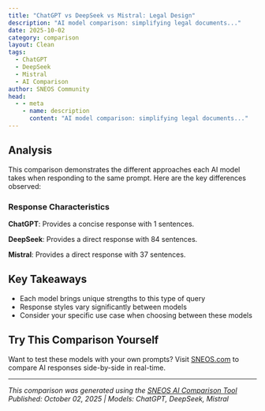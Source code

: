 ```yaml
---
title: "ChatGPT vs DeepSeek vs Mistral: Legal Design"
description: "AI model comparison: simplifying legal documents..."
date: 2025-10-02
category: comparison
layout: Clean
tags:
  - ChatGPT
  - DeepSeek
  - Mistral
  - AI Comparison
author: SNEOS Community
head:
  - - meta
    - name: description
      content: "AI model comparison: simplifying legal documents..."
---
```


<ChatComparison
  title="ChatGPT vs DeepSeek vs Mistral: Legal Design"
  prompt="simplifying legal documents"
  :responses='{
    "ChatGPT": "Error calling OpenAI API.",
    "DeepSeek": "Of course. Simplifying legal documents is a crucial skill for improving accessibility, transparency, and understanding. It involves translating complex \u0022legalese\u0022 into clear, plain language without changing the legal meaning or effect.\n\nHere is a comprehensive guide to simplifying legal documents, broken down into principles, techniques, and examples.\n\n### The Core Principles of Simplification\n\n1.  **Know Your Audience:** Are you writing for a general consumer, a business partner, or a judge? The level of detail and explanation will vary. The goal is to make it understandable for the person who needs to abide by it.\n2.  **Prioritize Clarity Over Tradition:** Just because a clause has been written a certain way for 100 years doesn\u0027t mean it\u0027s the clearest way. Challenge archaic phrasing.\n3.  **Preserve Legal Precision:** Simplification does not mean \u0022dumbing down.\u0022 The document must remain legally sound and unambiguous. Sometimes a technical term is the most precise word to use.\n4.  **Be Concise:** Remove redundant words and unnecessary jargon. Every word should serve a purpose.\n\n---\n\n### Practical Techniques and Strategies\n\n#### 1. Sentence Structure \u0026 Grammar\n\n*   **Use the Active Voice:** It\u2019s clearer who is responsible for what.\n    *   *Complex:* \u0022The payment shall be made by the Client.\u0022\n    *   *Simple:* \u0022The Client must pay.\u0022\n*   **Keep Sentences Short:** Aim for an average of 15-20 words. Break up long, multi-clause sentences.\n    *   *Complex:* \u0022In the event that the Supplier fails to deliver the Goods by the Delivery Date, the Customer shall be entitled, at its sole discretion, to terminate the Agreement and claim a full refund of any monies paid.\u0022\n    *   *Simple:* \u0022If the Supplier does not deliver the Goods by the Delivery Date, the Customer may cancel this Agreement and receive a full refund.\u0022\n*   **Use Positive Language:** State what *should* happen, rather than what *shouldn\u0027t* (when possible).\n    *   *Complex:* \u0022The Tenant shall not make alterations to the Premises without the prior written consent of the Landlord.\u0022\n    *   *Simple:* \u0022The Tenant must get the Landlord\u0027s written permission before making any alterations to the Premises.\u0022\n\n#### 2. Word Choice \u0026 Vocabulary\n\n*   **Replace Legalese with Plain English:**\n    *   \u0060hereinafter referred to as\u0060 \u2192 \u0060called\u0060 or \u0060named\u0060\n    *   \u0060forthwith\u0060 \u2192 \u0060immediately\u0060\n    *   \u0060in accordance with\u0060 \u2192 \u0060under\u0060 or \u0060according to\u0060\n    *   \u0060notwithstanding\u0060 \u2192 \u0060despite\u0060 or \u0060even if\u0060\n    *   \u0060prior to\u0060 \u2192 \u0060before\u0060\n    *   \u0060shall\u0060 \u2192 \u0060must\u0060 or \u0060will\u0060 (Note: \u0022Shall\u0022 is often misused. Use \u0022must\u0022 for obligations and \u0022will\u0022 for future actions.)\n*   **Define Key Terms:** If you must use a technical term, define it clearly at the beginning.\n    *   *Instead of:* \u0022The Licensor grants a non-exclusive, royalty-free license...\u0022\n    *   *Simple:* \u0022**Definitions:** \u0027License\u0027 means the permission we give you to use the software. \u0027Non-exclusive\u0027 means we can give the same permission to others. \u0027Royalty-free\u0027 means you do not have to pay us ongoing fees for this use.\u0022\n*   **Use Common Words:** Choose the simplest, most common word that accurately conveys the meaning.\n\n#### 3. Document Design \u0026 Layout\n\n*   **Use Descriptive Headings:** Headings should act as a roadmap. \u0022When and How to Pay\u0022 is better than \u0022Payment Terms.\u0022\n*   **Incorporate White Space:** Dense blocks of text are intimidating. Use shorter paragraphs, bullet points, and numbered lists.\n*   **Create a Clear Hierarchy:** Use different heading levels (e.g., H1, H2, H3) to show the structure of the document.\n*   **Use Tables and Examples:** For complex schedules, fees, or specifications, a table is often much clearer than a paragraph.\n\n---\n\n### Before and After Examples\n\n**Example 1: Force Majeure Clause**\n\n*   **Complex:**\n    \u003E \u0022Neither party shall be held liable for any failure or delay in the performance of its obligations hereunder if such failure or delay is due to causes beyond its reasonable control, including, but not limited to, acts of God, war, terrorism, riots, embargoes, strikes, or other labor disputes.\u0022\n\n*   **Simplified:**\n    \u003E **Events Beyond Our Control.** Neither of us will be responsible for any delay or failure to perform if caused by:\n    \u003E *   Natural disasters\n    \u003E *   War or terrorism\n    \u003E *   Riots or civil unrest\n    \u003E *   Strikes or labor disputes\n    \u003E *   Any other event that is beyond our reasonable control.\u0022\n\n**Example 2: Confidentiality Clause**\n\n*   **Complex:**\n    \u003E \u0022The Receiving Party covenants and agrees that it shall not, at any time during the term of this Agreement or thereafter, disclose, divulge, or make known to any person, firm, or corporation any Confidential Information.\u0022\n\n*   **Simplified:**\n    \u003E **Keeping Information Confidential.** While this agreement is in effect and after it ends, you must protect our confidential information. You may not share it with any third party.\n\n---\n\n### A Step-by-Step Process for Simplifying a Document\n\n1.  **Read for Understanding:** First, read the entire document to grasp its overall purpose and key obligations.\n2.  **Identify Problem Areas:** Highlight or note:\n    *   Long, complex sentences.\n    *   Archaic words and phrases (\u0022herein,\u0022 \u0022aforementioned,\u0022 \u0022witnesseth\u0022).\n    *   Passive voice constructions.\n    *   Redundant phrases (\u0022null and void,\u0022 \u0022cease and desist\u0022).\n3.  **Rewrite Section by Section:** Tackle the document one clause at a time. Apply the techniques above to rewrite each section in plain language.\n4.  **Verify Legal Accuracy:** This is the most critical step. Have a lawyer or legal professional review your simplified draft to ensure you haven\u0027t inadvertently changed the legal meaning or created ambiguity.\n5.  **Format for Readability:** Apply the design and layout tips (headings, lists, white space).\n6.  **Test It:** If possible, have a non-lawyer from your target audience read it and explain it back to you. If they can\u0027t, it needs more work.\n\n### Tools and Resources\n\n*   **PlainLanguage.gov:** An excellent U.S. government resource with guidelines and examples.\n*   **Clarity:** An international association of lawyers dedicated to promoting plain legal language (www.clarity-international.net).\n*   **Hemingway App / Grammarly:** These writing tools can help you identify passive voice, long sentences, and complex words.\n\n**Final Warning:** While you can use these techniques to make a document more understandable, **always consult a qualified legal professional before finalizing any legally binding document.** Simplification should enhance precision, not compromise it.",
    "Mistral": "Simplifying legal documents is crucial for ensuring that they are understandable to a broader audience, including those without legal training. Here are some steps and tips to help you simplify legal documents:\n\n### 1. **Use Plain Language**\n   - **Avoid Legalese**: Replace legal jargon with simpler, more common words. For example, use \u0022must\u0022 instead of \u0022shall\u0022 and \u0022before\u0022 instead of \u0022prior to.\u0022\n   - **Short Sentences**: Break down complex sentences into shorter, simpler ones.\n   - **Active Voice**: Use active voice instead of passive voice to make the text more direct and clear.\n\n### 2. **Organize Clearly**\n   - **Headings and Subheadings**: Use clear headings and subheadings to organize the document logically.\n   - **Bullet Points and Lists**: Break down information into bullet points or numbered lists where appropriate.\n   - **Tables and Charts**: Use tables and charts to present data in a more digestible format.\n\n### 3. **Provide Context**\n   - **Definitions**: Define any necessary legal terms at the beginning of the document.\n   - **Examples**: Include examples to illustrate complex points.\n   - **Summaries**: Provide summaries or overviews at the beginning of sections to give readers a quick understanding.\n\n### 4. **Simplify Legal Concepts**\n   - **Explain Legal Terms**: If a legal term must be used, explain it in simple language.\n   - **Avoid Redundancy**: Remove unnecessary repetition and redundant phrases.\n   - **Use Everyday Language**: Replace formal legal phrases with everyday language. For example, use \u0022agree to\u0022 instead of \u0022hereby agree.\u0022\n\n### 5. **Use Visual Aids**\n   - **Diagrams and Flowcharts**: Use visual aids to explain processes or relationships.\n   - **Highlight Key Points**: Use bold, italics, or underlining to highlight important information.\n\n### 6. **Test for Readability**\n   - **Readability Scores**: Use readability tools to assess the complexity of the text. Aim for a reading level that is appropriate for your target audience.\n   - **Feedback**: Get feedback from non-legal readers to ensure the document is understandable.\n\n### 7. **Consistency**\n   - **Consistent Terminology**: Use the same terms consistently throughout the document.\n   - **Consistent Formatting**: Maintain a consistent format and style to make the document easier to follow.\n\n### Example: Simplifying a Legal Clause\n\n**Original:**\n\u0022The parties hereto agree that any dispute arising out of or in connection with this agreement shall be resolved through binding arbitration in accordance with the rules of the American Arbitration Association.\u0022\n\n**Simplified:**\n\u0022Both parties agree that any disagreement related to this agreement will be settled through binding arbitration, following the rules of the American Arbitration Association.\u0022\n\n### Tools and Resources\n- **Plain Language Guides**: Many organizations, including the U.S. government, provide guides on writing in plain language.\n- **Readability Tools**: Software like Hemingway Editor or the Flesch-Kincaid readability tests can help assess the complexity of your text.\n- **Legal Dictionaries**: Use legal dictionaries to find simpler alternatives for legal terms.\n\nBy following these steps, you can make legal documents more accessible and understandable to a wider audience."
  }'
  published-date="03:14"
/>

## Analysis

This comparison demonstrates the different approaches each AI model takes when responding to the same prompt. Here are the key differences observed:

### Response Characteristics

**ChatGPT**: Provides a concise response with 1 sentences. 

**DeepSeek**: Provides a direct response with 84 sentences. 

**Mistral**: Provides a direct response with 37 sentences. 

## Key Takeaways

- Each model brings unique strengths to this type of query
- Response styles vary significantly between models
- Consider your specific use case when choosing between these models

## Try This Comparison Yourself

Want to test these models with your own prompts? Visit [SNEOS.com](https://sneos.com) to compare AI responses side-by-side in real-time.

---

*This comparison was generated using the [SNEOS AI Comparison Tool](https://sneos.com)*
*Published: October 02, 2025 | Models: ChatGPT, DeepSeek, Mistral*
